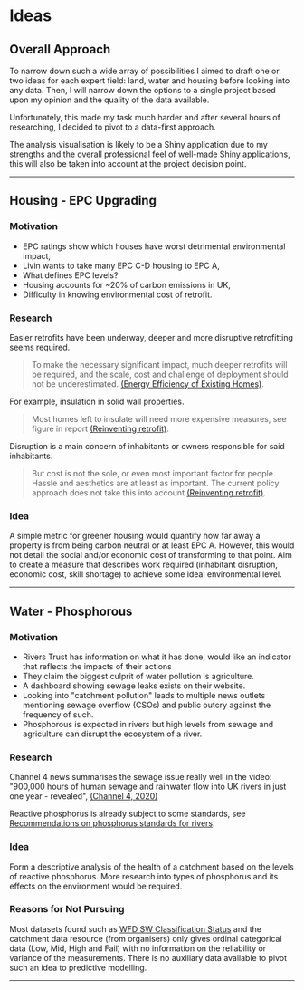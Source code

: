 # Ideas

## Overall Approach

To narrow down such a wide array of possibilities I aimed to draft one or two
ideas for each expert field: land, water and housing before looking into any
data. Then, I will narrow down the options to a single project based upon my 
opinion and the quality of the data available.

Unfortunately, this made my task much harder and after several hours of
researching, I decided to pivot to a data-first approach.

The analysis visualisation is likely to be a Shiny application due to my
strengths and the overall professional feel of well-made Shiny applications,
this will also be taken into account at the project decision point.

-------------------------------------------------------------------------------

## Housing - EPC Upgrading

### Motivation

- EPC ratings show which houses have worst detrimental environmental impact,
- Livin wants to take many EPC C-D housing to EPC A,
- What defines EPC levels?
- Housing accounts for ~20% of carbon emissions in UK,
- Difficulty in knowing environmental cost of retrofit.

### Research

Easier retrofits have been underway, deeper and more disruptive retrofitting
seems required.

> To make the necessary significant impact, much deeper retrofits will be
> required, and the scale, cost and challenge of deployment should not be
> underestimated. [(Energy Efficiency of Existing Homes)][ukparliament2021].

For example, insulation in solid wall properties.

> Most homes left to insulate will need more expensive measures, see figure in
> report [(Reinventing retrofit)][greenalliance2021].

Disruption is a main concern of inhabitants or owners responsible for said
inhabitants.

> But cost is not the sole, or even most important factor for people. Hassle
> and aesthetics are at least as important. The current policy approach does
> not take this into account [(Reinventing retrofit)][greenalliance2021].

### Idea

A simple metric for greener housing would quantify how far away a property is
from being carbon neutral or at least EPC A. However, this would not
detail the social and/or economic cost of transforming to that point.
Aim to create a measure that describes work required (inhabitant disruption,
economic cost, skill shortage) to achieve some ideal environmental level.

[ukparliament2021]:
  https://publications.parliament.uk/pa/cm5801/cmselect/cmenvaud/346/34605.htm
  "Energy Efficiency of Existing Homes"

[greenalliance2021]:
  https://green-alliance.org.uk/wp-content/uploads/2021/11/reinventing_retrofit.pdf
  "Reinventing retrofit"

-------------------------------------------------------------------------------

## Water - Phosphorous

### Motivation

- Rivers Trust has information on what it has done, would like an indicator
  that reflects the impacts of their actions
- They claim the biggest culprit of water pollution is agriculture.
- A dashboard showing sewage leaks exists on their website.
- Looking into "catchment pollution" leads to multiple news outlets mentioning
  sewage overflow (CSOs) and public outcry against the frequency of such.
- Phosphorous is expected in rivers but high levels from sewage and agriculture
  can disrupt the ecosystem of a river.

### Research

Channel 4 news summarises the sewage issue really well in the video:
"900,000 hours of human sewage and rainwater flow into UK rivers in just one
year - revealed", [(Channel 4, 2020)][channel4news]

Reactive phosphorus is already subject to some standards, see [Recommendations
on phosphorus standards for rivers][somerset2013].

### Idea

Form a descriptive analysis of the health of a catchment based on the levels of
reactive phosphorus. More research into types of phosphorus and its effects on
the environment would be required.

### Reasons for Not Pursuing

Most datasets found such as [WFD SW Classification Status][enviragency2020] and 
the catchment data resource (from organisers) only gives ordinal categorical 
data (Low, Mid, High and Fail) with no information on the reliability or 
variance of the measurements. There is no auxiliary data available to pivot
such an idea to predictive modelling.

[channel4news]:
  https://www.youtube.com/watch?v=x1AmHDByodI
  "900,000 hours of human sewage and rainwater flow into UK rivers in just one
  year - revealed"

[somerset2013]:
  http://www.somersetlevelsphosphate.org.uk/Documents/UKTAG%20Phosphorus%20Standards%20for%20Rivers_Final%20130906_0.pdf
  "RECOMMENDATIONS ON PHOSPHORUS STANDARDS FOR RIVERS"

[enviragency2020]:
  https://environment.data.gov.uk/portalstg/home/item.html?id=bcec2775501841d7a4dacef57e291b61

-------------------------------------------------------------------------------
